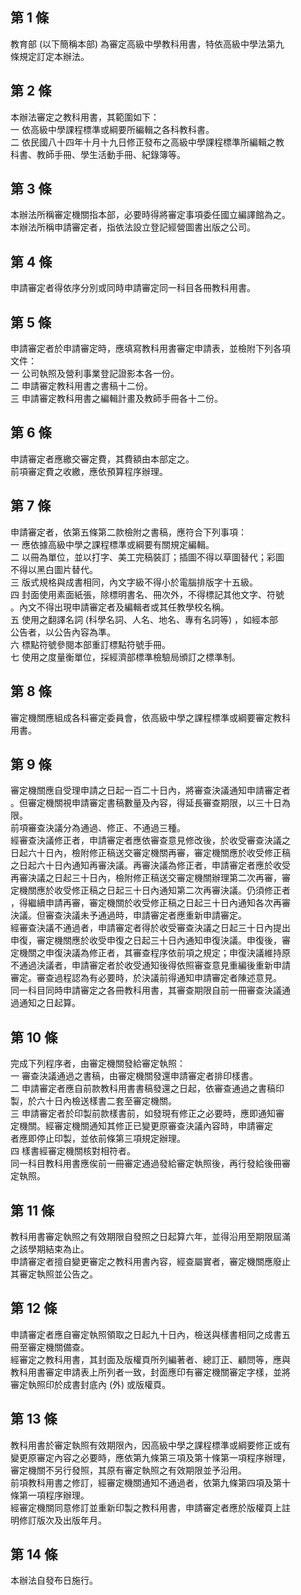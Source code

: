 第 1 條
-------
教育部 (以下簡稱本部) 為審定高級中學教科用書，特依高級中學法第九  
條規定訂定本辦法。

第 2 條
-------
本辦法審定之教科用書，其範圍如下：  
一  依高級中學課程標準或綱要所編輯之各科教科書。  
二  依民國八十四年十月十九日修正發布之高級中學課程標準所編輯之教  
    科書、教師手冊、學生活動手冊、紀錄簿等。

第 3 條
-------
本辦法所稱審定機關指本部，必要時得將審定事項委任國立編譯館為之。  
本辦法所稱申請審定者，指依法設立登記經營圖書出版之公司。

第 4 條
-------
申請審定者得依序分別或同時申請審定同一科目各冊教科用書。

第 5 條
-------
申請審定者於申請審定時，應填寫教科用書審定申請表，並檢附下列各項  
文件：  
一  公司執照及營利事業登記證影本各一份。  
二  申請審定教科用書之書稿十二份。  
三  申請審定教科用書之編輯計畫及教師手冊各十二份。

第 6 條
-------
申請審定者應繳交審定費，其費額由本部定之。  
前項審定費之收繳，應依預算程序辦理。

第 7 條
-------
申請審定者，依第五條第二款檢附之書稿，應符合下列事項：  
一  應依據高級中學之課程標準或綱要有關規定編輯。  
二  以冊為單位，並以打字、美工完稿裝訂；插圖不得以草圖替代；彩圖  
    不得以黑白圖片替代。  
三  版式規格與成書相同，內文字級不得小於電腦排版字十五級。  
四  封面使用素面紙張，除標明書名、冊次外，不得標記其他文字、符號  
    。內文不得出現申請審定者及編輯者或其任教學校名稱。  
五  使用之翻譯名詞 (科學名詞、人名、地名、專有名詞等) ，如經本部  
    公告者，以公告內容為準。  
六  標點符號參閱本部重訂標點符號手冊。  
七  使用之度量衡單位，採經濟部標準檢驗局頒訂之標準制。

第 8 條
-------
審定機關應組成各科審定委員會，依高級中學之課程標準或綱要審定教科  
用書。

第 9 條
-------
審定機關應自受理申請之日起一百二十日內，將審查決議通知申請審定者  
。但審定機關視申請審定書稿數量及內容，得延長審查期限，以三十日為  
限。  
前項審查決議分為通過、修正、不通過三種。  
經審查決議修正者，申請審定者應依審查意見修改後，於收受審查決議之  
日起六十日內，檢附修正稿送交審定機關再審，審定機關應於收受修正稿  
之日起六十日內通知再審決議。再審決議為修正者，申請審定者應於收受  
再審決議之日起三十日內，檢附修正稿送交審定機關辦理第二次再審，審  
定機關應於收受修正稿之日起三十日內通知第二次再審決議。仍須修正者  
，得繼續申請再審，審定機關於收受修正稿之日起三十日內通知各次再審  
決議。但審查決議未予通過時，申請審定者應重新申請審定。  
經審查決議不通過者，申請審定者得於收受審查決議之日起三十日內提出  
申復，審定機關應於收受申復之日起三十日內通知申復決議。申復後，審  
定機關之申復決議為修正者，其審查程序依前項之規定；申復決議維持原  
不通過決議者，申請審定者於收受通知後得依照審查意見重編後重新申請  
審定。審查過程認為有必要時，於決議前得通知申請審定者陳述意見。  
同一科目同時申請審定之各冊教科用書，其審查期限自前一冊審查決議通  
過通知之日起算。

第 10 條
--------
完成下列程序者，由審定機關發給審定執照：  
一  審查決議通過之書稿，由審定機關發還申請審定者排印樣書。  
二  申請審定者應自前款教科用書書稿發還之日起，依審查通過之書稿印  
    製，於六十日內檢送樣書二套至審定機關。  
三  申請審定者於印製前款樣書前，如發現有修正之必要時，應即通知審  
    定機關。經審定機關通知其修正已變更原審查決議內容時，申請審定  
    者應即停止印製，並依前條第三項規定辦理。  
四  樣書經審定機關核對相符者。  
同一科目教科用書應俟前一冊審定通過發給審定執照後，再行發給後冊審  
定執照。

第 11 條
--------
教科用書審定執照之有效期限自發照之日起算六年，並得沿用至期限屆滿  
之該學期結束為止。  
申請審定者擅自變更審定之教科用書內容，經查屬實者，審定機關應廢止  
其審定執照並公告之。

第 12 條
--------
申請審定者應自審定執照領取之日起九十日內，檢送與樣書相同之成書五  
冊至審定機關備查。  
經審定之教科用書，其封面及版權頁所列編著者、總訂正、顧問等，應與  
教科用書審定申請表上所列者一致，封面應印有審定機關審定字樣，並將  
審定執照印於成書封底內 (外) 或版權頁。

第 13 條
--------
教科用書於審定執照有效期限內，因高級中學之課程標準或綱要修正或有  
變更原審定內容之必要時，應依第九條第三項及第十條第一項程序辦理，  
審定機關不另行發照，其原有審定執照之有效期限並予沿用。  
前項教科用書之修訂，經審定機關通知不通過者，依第九條第四項及第十  
條第一項程序辦理。  
經審定機關同意修訂並重新印製之教科用書，申請審定者應於版權頁上註  
明修訂版次及出版年月。

第 14 條
--------
本辦法自發布日施行。

